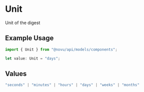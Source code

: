 # Unit

Unit of the digest

## Example Usage

```typescript
import { Unit } from "@novu/api/models/components";

let value: Unit = "days";
```

## Values

```typescript
"seconds" | "minutes" | "hours" | "days" | "weeks" | "months"
```